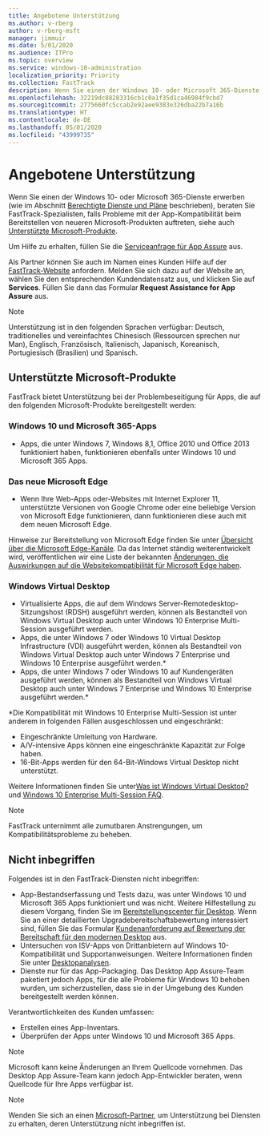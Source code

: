 ```yaml
---
title: Angebotene Unterstützung
ms.author: v-rberg
author: v-rberg-msft
manager: jimmuir
ms.date: 5/01/2020
ms.audience: ITPro
ms.topic: overview
ms.service: windows-10-administration
localization_priority: Priority
ms.collection: FastTrack
description: Wenn Sie einen der Windows 10- oder Microsoft 365-Dienste erwerben, zeigen Ihnen FastTrack-Spezialisten, wie Sie auf Windows 10 und Microsoft 365 Apps bereitstellen und ohne zusätzliche Kosten (mit einem berechtigenden Abonnement) auf dem neuesten Stand bleiben.
ms.openlocfilehash: 32219dc88283316cb1c0a1f35d1ca46984f9cbd7
ms.sourcegitcommit: 2775660fc5ccab2e92aee9383e326dba22b7a16b
ms.translationtype: HT
ms.contentlocale: de-DE
ms.lasthandoff: 05/01/2020
ms.locfileid: "43999735"
---
```

# <a name="assistance-offered"></a>Angebotene Unterstützung  

Wenn Sie einen der Windows 10- oder Microsoft 365-Dienste erwerben (wie im Abschnitt [Berechtigte Dienste und Pläne](M365-eligible-services-and-plans.md) beschrieben), beraten Sie FastTrack-Spezialisten, falls Probleme mit der App-Kompatibilität beim Bereitstellen von neueren Microsoft-Produkten auftreten, siehe auch [Unterstützte Microsoft-Produkte](#supported-microsoft-products).

Um Hilfe zu erhalten, füllen Sie die [Serviceanfrage für App Assure](https://go.microsoft.com/fwlink/?linkid=2022721) aus.

Als Partner können Sie auch im Namen eines Kunden Hilfe auf der [FastTrack-Website](https://go.microsoft.com/fwlink/?linkid=780698) anfordern. Melden Sie sich dazu auf der Website an, wählen Sie den entsprechenden Kundendatensatz aus, und klicken Sie auf **Services**. Füllen Sie dann das Formular **Request Assistance for App Assure** aus.

> [!NOTE]
> Unterstützung ist in den folgenden Sprachen verfügbar: Deutsch, traditionelles und vereinfachtes Chinesisch (Ressourcen sprechen nur Man), Englisch, Französisch, Italienisch, Japanisch, Koreanisch, Portugiesisch (Brasilien) und Spanisch. 

## <a name="supported-microsoft-products"></a>Unterstützte Microsoft-Produkte

FastTrack bietet Unterstützung bei der Problembeseitigung für Apps, die auf den folgenden Microsoft-Produkte bereitgestellt werden:

### <a name="windows-10-and-microsoft-365-apps"></a>Windows 10 und Microsoft 365-Apps

- Apps, die unter Windows 7, Windows 8,1, Office 2010 und Office 2013 funktioniert haben, funktionieren ebenfalls unter Windows 10 und Microsoft 365 Apps.

### <a name="the-new-microsoft-edge"></a>Das neue Microsoft Edge

- Wenn Ihre Web-Apps oder-Websites mit Internet Explorer 11, unterstützte Versionen von Google Chrome oder eine beliebige Version von Microsoft Edge funktionieren, dann funktionieren diese auch mit dem neuen Microsoft Edge.

Hinweise zur Bereitstellung von Microsoft Edge finden Sie unter [Übersicht über die Microsoft Edge-Kanäle](https://docs.microsoft.com/DeployEdge/microsoft-edge-channels). Da das Internet ständig weiterentwickelt wird, veröffentlichen wir eine Liste der bekannten [Änderungen, die Auswirkungen auf die Websitekompatibilität für Microsoft Edge haben](https://docs.microsoft.com/microsoft-edge/web-platform/site-impacting-changes).

### <a name="windows-virtual-desktop"></a>Windows Virtual Desktop

- Virtualisierte Apps, die auf dem Windows Server-Remotedesktop-Sitzungshost (RDSH) ausgeführt werden, können als Bestandteil von Windows Virtual Desktop auch unter Windows 10 Enterprise Multi-Session ausgeführt werden.
- Apps, die unter Windows 7 oder Windows 10 Virtual Desktop Infrastructure (VDI) ausgeführt werden, können als Bestandteil von Windows Virtual Desktop auch unter Windows 7 Enterprise und Windows 10 Enterprise ausgeführt werden.*
- Apps, die unter Windows 7 oder Windows 10 auf Kundengeräten ausgeführt werden, können als Bestandteil von Windows Virtual Desktop auch unter Windows 7 Enterprise und Windows 10 Enterprise ausgeführt werden.\*

\*Die Kompatibilität mit Windows 10 Enterprise Multi-Session ist unter anderem in folgenden Fällen ausgeschlossen und eingeschränkt:
- Eingeschränkte Umleitung von Hardware.
- A/V-intensive Apps können eine eingeschränkte Kapazität zur Folge haben.
- 16-Bit-Apps werden für den 64-Bit-Windows Virtual Desktop nicht unterstützt.

Weitere Informationen finden Sie unter[Was ist Windows Virtual Desktop?](https://docs.microsoft.com/azure/virtual-desktop/overview) und [Windows 10 Enterprise Multi-Session FAQ](https://docs.microsoft.com/azure/virtual-desktop/windows-10-multisession-faq).

> [!NOTE]
> FastTrack unternimmt alle zumutbaren Anstrengungen, um Kompatibilitätsprobleme zu beheben. 

## <a name="out-of-scope"></a>Nicht inbegriffen

Folgendes ist in den FastTrack-Diensten nicht inbegriffen:
- App-Bestandserfassung und Tests dazu, was unter Windows 10 und Microsoft 365 Apps funktioniert und was nicht. Weitere Hilfestellung zu diesem Vorgang, finden Sie im [Bereitstellungscenter für Desktop](https://go.microsoft.com/fwlink/?linkid=2080140). Wenn Sie an einer detaillierten Upgradebereitschaftsbewertung interessiert sind, füllen Sie das Formular [Kundenanforderung auf Bewertung der Bereitschaft für den modernen Desktop](https://go.microsoft.com/fwlink/?linkid=2053818) aus.
- Untersuchen von ISV-Apps von Drittanbietern auf Windows 10-Kompatibilität und Supportanweisungen. Weitere Informationen finden Sie unter [Desktopanalysen](https://docs.microsoft.com/sccm/desktop-analytics/overview).
- Dienste nur für das App-Packaging. Das Desktop App Assure-Team paketiert jedoch Apps, für die alle Probleme für Windows 10 behoben wurden, um sicherzustellen, dass sie in der Umgebung des Kunden bereitgestellt werden können.

Verantwortlichkeiten des Kunden umfassen:
- Erstellen eines App-Inventars.
- Überprüfen der Apps unter Windows 10 und Microsoft 365 Apps.

> [!NOTE]
> Microsoft kann keine Änderungen an Ihrem Quellcode vornehmen. Das Desktop App Assure-Team kann jedoch App-Entwickler beraten, wenn Quellcode für Ihre Apps verfügbar ist.

> [!NOTE]
> Wenden Sie sich an einen [Microsoft-Partner](https://go.microsoft.com/fwlink/?linkid=2080150), um Unterstützung bei Diensten zu erhalten, deren Unterstützung nicht inbegriffen ist.


